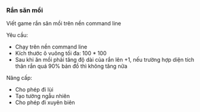 ### Rắn săn mồi
Viết game rắn săn mồi trên nền command line

Yêu cầu:
- Chạy trên nền command line
- Kích thước ô vuông tối đa: 100 * 100
- Sau khi ăn mồi phải tăng độ dài của rắn lên +1, nếu trường hợp diện tích thân rắn quá 90% bản đồ thì không tăng nữa

Nâng cấp:
- Cho phép đi lùi
- Tạo tường ngẫu nhiên
- Cho phép đi xuyên biên
